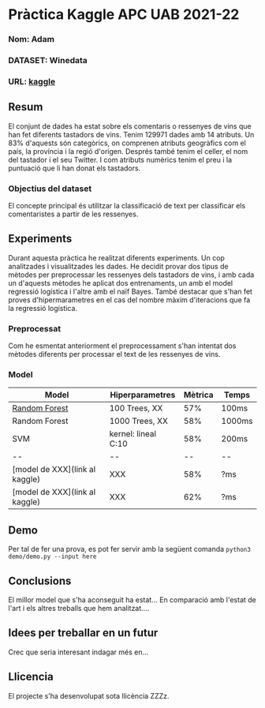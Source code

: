 # Pràctica Kaggle APC UAB 2021-22
### Nom: Adam
### DATASET: Winedata
### URL: [kaggle](https://www.kaggle.com/subh86/winedata)
## Resum
El conjunt de dades ha estat sobre els comentaris o ressenyes de vins que han fet diferents tastadors de vins. Tenim 129971 dades amb 14 atributs. Un 83% d'aquests són categòrics, on comprenen atributs geogràfics com el país, la província i la regió d'origen. Després també tenim el celler, el nom del tastador i el seu Twitter. I com atributs numèrics tenim el preu i la puntuació que li han donat els tastadors.
### Objectius del dataset
El concepte principal és utilitzar la classificació de text per classificar els comentaristes a partir de les ressenyes. 
## Experiments
Durant aquesta pràctica he realitzat diferents experiments. Un cop analitzades i visualitzades les dades. He decidit provar dos tipus de mètodes per preprocessar les ressenyes dels tastadors de vins, i amb cada un d'aquests mètodes he aplicat dos entrenaments, un amb el model regressió logística i l'altre amb el naïf Bayes. També destacar que s'han fet proves d'hipermarametres en el cas del nombre màxim d'iteracions que fa la regressió logística. 
### Preprocessat
Com he esmentat anteriorment el preprocessament s'han intentat dos mètodes diferents per processar el text de les ressenyes de vins.
### Model
| Model | Hiperparametres | Mètrica | Temps |
| -- | -- | -- | -- |
| [Random Forest](link) | 100 Trees, XX | 57% | 100ms |
| Random Forest | 1000 Trees, XX | 58% | 1000ms |
| SVM | kernel: lineal C:10 | 58% | 200ms |
| -- | -- | -- | -- |
| [model de XXX](link al kaggle) | XXX | 58% | ?ms |
| [model de XXX](link al kaggle) | XXX | 62% | ?ms |
## Demo
Per tal de fer una prova, es pot fer servir amb la següent comanda
``` python3 demo/demo.py --input here ```
## Conclusions
El millor model que s'ha aconseguit ha estat...
En comparació amb l'estat de l'art i els altres treballs que hem analitzat....
## Idees per treballar en un futur
Crec que seria interesant indagar més en...
## Llicencia
El projecte s’ha desenvolupat sota llicència ZZZz.
